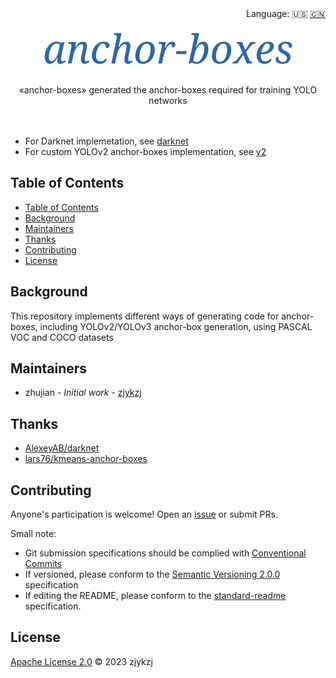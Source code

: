 <div align="right">
  Language:
    🇺🇸
  <a title="Chinese" href="./README.zh-CN.md">🇨🇳</a>
</div>

<div align="center"><a title="" href="https://github.com/zjykzj/anchor-boxes"><img align="center" src="./imgs/anchor-boxes.png" alt=""></a></div>

<p align="center">
  «anchor-boxes» generated the anchor-boxes required for training YOLO networks
<br>
<br>
  <a href="https://github.com/RichardLitt/standard-readme"><img src="https://img.shields.io/badge/standard--readme-OK-green.svg?style=flat-square" alt=""></a>
  <a href="https://conventionalcommits.org"><img src="https://img.shields.io/badge/Conventional%20Commits-1.0.0-yellow.svg" alt=""></a>
  <a href="http://commitizen.github.io/cz-cli/"><img src="https://img.shields.io/badge/commitizen-friendly-brightgreen.svg" alt=""></a>
</p>

* For Darknet implemetation, see [darknet](darknet)
* For custom YOLOv2 anchor-boxes implementation, see [v2](v2)

## Table of Contents

- [Table of Contents](#table-of-contents)
- [Background](#background)
- [Maintainers](#maintainers)
- [Thanks](#thanks)
- [Contributing](#contributing)
- [License](#license)

## Background

This repository implements different ways of generating code for anchor-boxes, including YOLOv2/YOLOv3 anchor-box generation, using PASCAL VOC and COCO datasets

## Maintainers

* zhujian - *Initial work* - [zjykzj](https://github.com/zjykzj)

## Thanks

* [AlexeyAB/darknet](https://github.com/AlexeyAB/darknet/tree/master)
* [lars76/kmeans-anchor-boxes](https://github.com/lars76/kmeans-anchor-boxes)

## Contributing

Anyone's participation is welcome! Open an [issue](https://github.com/zjykzj/anchor-boxes/issues) or submit PRs.

Small note:

* Git submission specifications should be complied
  with [Conventional Commits](https://www.conventionalcommits.org/en/v1.0.0-beta.4/)
* If versioned, please conform to the [Semantic Versioning 2.0.0](https://semver.org) specification
* If editing the README, please conform to the [standard-readme](https://github.com/RichardLitt/standard-readme)
  specification.

## License

[Apache License 2.0](LICENSE) © 2023 zjykzj